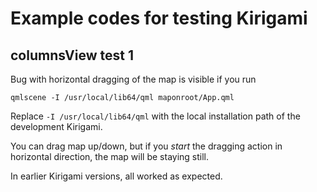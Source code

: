 # Example codes for testing Kirigami

## columnsView test 1

Bug with horizontal dragging of the map is visible if you 
run 

```
qmlscene -I /usr/local/lib64/qml maponroot/App.qml
```

Replace `-I /usr/local/lib64/qml` with the local installation
path of the development Kirigami. 

You can drag map up/down, but if you *start* the dragging action in
horizontal direction, the map will be staying still. 

In earlier Kirigami versions, all worked as expected.
